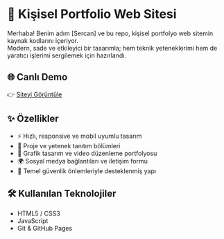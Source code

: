 # 🚀 Kişisel Portfolio Web Sitesi

Merhaba! Benim adım [Sercan] ve bu repo, kişisel portfolyo web sitemin kaynak kodlarını içeriyor.  
Modern, sade ve etkileyici bir tasarımla; hem teknik yeteneklerimi hem de yaratıcı işlerimi sergilemek için hazırlandı.

## 🌐 Canlı Demo

👉 [Siteyi Görüntüle](https://sercankalkan.github.io/portfolio/)

## ✨ Özellikler

- ⚡️ Hızlı, responsive ve mobil uyumlu tasarım  
- 💼 Proje ve yetenek tanıtım bölümleri  
- 🎨 Grafik tasarım ve video düzenleme portfolyosu  
- 🌍 Sosyal medya bağlantıları ve iletişim formu  
- 🔐 Temel güvenlik önlemleriyle desteklenmiş yapı

## 🛠️ Kullanılan Teknolojiler

- HTML5 / CSS3  
- JavaScript 
- Git & GitHub Pages
